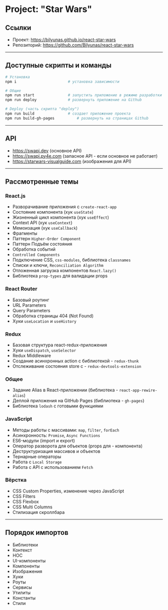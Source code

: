 # Project: "Star Wars"

## Ссылки

- Проект: https://bilyunas.github.io/react-star-wars
- Репозиторий: https://github.com/Bilyunas/react-star-wars

---

## Доступные скрипты и команды

```bash
# Установка
npm i						# установка зависимости
```

```bash
# Общие
npm run start				# запустить приложение в режиме разработки
npm run deploy				# развернуть приложение на Github
```

```bash
# Deploy (часть скрипта "deploy")
npm run build				# создает приложение проекта
npm run build-gh-pages			# развернуть на страницах Github
```

---

## API

- https://swapi.dev (основное API)
- https://swapi.py4e.com (запасное API - если основное не работает)
- https://starwars-visualguide.com (изображения для API)

---

## Рассмотренные темы

### React.js

- Разворачивание приложения с `create-react-app`
- Состояние компонента (хук `useState`)
- Жизненный цикл компонента (хук `useEffect`)
- Context API (хук `useContext`)
- Мемоизация (хук `useCallback`)
- Фрагменты
- Паттерн `Higher-Order Component`
- Паттерн Подъём состояния
- Обработка событий
- `Controlled Components`
- Подключение CSS, `css-modules`, библиотека `classnames`
- Списки и ключи, `Reconciliation Algorithm`
- Отложенная загрузка компонентов `React.lazy()`
- Библиотека `prop-types` для валидации props

### React Router

- Базовый роутинг
- URL Parameters
- Query Parameters
- Обработка страницы 404 (Not Found)
- Хуки `useLocation` и `useHistory`

### Redux

- Базовая структура react-redux-приложения
- Хуки `useDispatch`, `useSelector`
- Redux Middleware
- Создание асинхронных action с библиотекой - `redux-thunk`
- Отслеживание состояния store с - `redux-devtools-extension`

### Общее

- Задание Alias в React-приложении (библиотека - `react-app-rewire-alias`)
- Деплой приложения на GitHub Pages (библиотека - `gh-pages`)
- Библиотека `lodash` с готовыми функциями

### JavaScript

- Методы работы с массивами: `map`, `filter`, `forEach`
- Асинхронность: `Promise`, `Async Functions`
- ES6-модули (import и export)
- Оператор разворота для объектов (props для - компонента)
- Деструктуризация массивов и объектов
- Тернарные операторы
- Работа с `Local Storage`
- Работа с API с использованием `Fetch`

### Вёрстка

- CSS Custom Properties, изменение через JavaScript
- CSS Filters
- CSS Flexbox
- CSS Multi Columns
- Стилизация скроллбара

---

## Порядок импортов

- Библиотеки
- Контекст
- HOC
- UI-компоненты
- Компоненты
- Изображения
- Хуки
- Роуты
- Сервисы
- Утилиты
- Константы
- Стили
